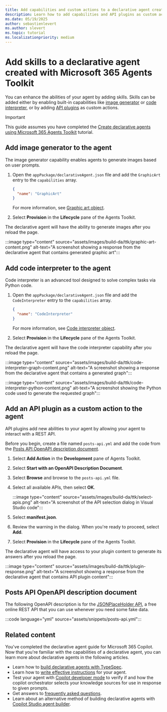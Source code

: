 ```yaml
---
title: Add capabilities and custom actions to a declarative agent created with Microsoft 365 Agents Toolkit
description: Learn how to add capabilities and API plugins as custom actions to declarative agents with Microsoft 365 Agents Toolkit.
ms.date: 05/19/2025
author: sebastienlevert
ms.author: slevert
ms.topic: tutorial
ms.localizationpriority: medium
---
```


# Add skills to a declarative agent created with Microsoft 365 Agents Toolkit

You can enhance the abilities of your agent by adding skills. Skills can be added either by enabling built-in capabilities like [image generator](image-generator.md) or [code interpreter](code-interpreter.md), or by adding [API plugins](overview-api-plugins.md) as custom actions.

> [!IMPORTANT]
> This guide assumes you have completed the [Create declarative agents using Microsoft 365 Agents Toolkit](build-declarative-agents.md) tutorial.

## Add image generator to the agent

The image generator capability enables agents to generate images based on user prompts.

1. Open the `appPackage/declarativeAgent.json` file and add the `GraphicArt` entry to the `capabilities` array.

    ```json
    {
      "name": "GraphicArt"
    }
    ```

    For more information, see [Graphic art object](declarative-agent-manifest-1.4.md#graphic-art-object).

1. Select **Provision** in the **Lifecycle** pane of the Agents Toolkit.

The declarative agent will have the ability to generate images after you reload the page.

:::image type="content" source="assets/images/build-da/ttk/graphic-art-content.png" alt-text="A screenshot showing a response from the declarative agent that contains generated graphic art":::

## Add code interpreter to the agent

Code interpreter is an advanced tool designed to solve complex tasks via Python code.

1. Open the `appPackage/declarativeAgent.json` file and add the `CodeInterpreter` entry to the `capabilities` array.

    ```json
    {
      "name": "CodeInterpreter"
    }
    ```

    For more information, see [Code interpreter object](declarative-agent-manifest-1.4.md#code-interpreter-object).

1. Select **Provision** in the **Lifecycle** pane of the Agents Toolkit.

The declarative agent will have the code interpreter capability after you reload the page.

:::image type="content" source="assets/images/build-da/ttk/code-interpreter-graph-content.png" alt-text="A screenshot showing a response from the declarative agent that contains a generated graph":::

:::image type="content" source="assets/images/build-da/ttk/code-interpreter-python-content.png" alt-text="A screenshot showing the Python code used to generate the requested graph":::

## Add an API plugin as a custom action to the agent

API plugins add new abilities to your agent by allowing your agent to interact with a REST API.

Before you begin, create a file named `posts-api.yml` and add the code from the [Posts API OpenAPI description document](#posts-api-openapi-description-document).

1. Select **Add Action** in the **Development** pane of Agents Toolkit.

1. Select **Start with an OpenAPI Description Document**.

1. Select **Browse** and browse to the `posts-api.yml` file.

1. Select all available APIs, then select **OK**.

    :::image type="content" source="assets/images/build-da/ttk/select-apis.png" alt-text="A screenshot of the API selection dialog in Visual Studio code":::

1. Select **manifest.json**.

1. Review the warning in the dialog. When you're ready to proceed, select **Add**.

1. Select **Provision** in the **Lifecycle** pane of the Agents Toolkit.

The declarative agent will have access to your plugin content to generate its answers after you reload the page.

:::image type="content" source="assets/images/build-da/ttk/plugin-response.png" alt-text="A screenshot showing a response from the declarative agent that contains API plugin content":::

## Posts API OpenAPI description document

The following OpenAPI description is for the [JSONPlaceHolder API](https://jsonplaceholder.typicode.com/), a free online REST API that you can use whenever you need some fake data.

:::code language="yml" source="assets/snippets/posts-api.yml":::

## Related content

You've completed the declarative agent guide for Microsoft 365 Copilot. Now that you're familiar with the capabilities of a declarative agent, you can learn more about declarative agents in the following articles.

- Learn how to [build declarative agents with TypeSpec](build-declarative-agents-typespec.md).
- Learn how to [write effective instructions](declarative-agent-instructions.md) for your agent.
- Test your agent with [Copilot developer mode](debugging-copilot-agent.md) to verify if and how the copilot orchestrator selects your knowledge sources for use in response to given prompts.
- Get answers to [frequently asked questions](transparency-faq-declarative-agent.md).
- Learn about an alternative method of building declarative agents with [Copilot Studio agent builder](copilot-studio-agent-builder.md).
